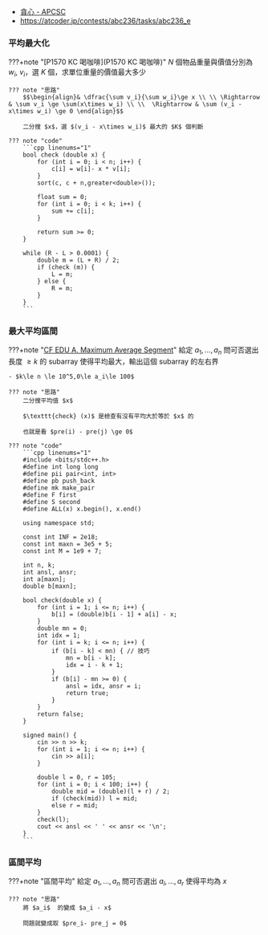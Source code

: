 - [貪心 - APCSC](/wiki/math/special/images/1.pdf)
- https://atcoder.jp/contests/abc236/tasks/abc236_e

### 平均最大化

???+note "[P1570 KC 喝咖啡](P1570 KC 喝咖啡)"
	$N$ 個物品重量與價值分別為 $w_i$, $v_i$，選 $K$ 個，求單位重量的價值最大多少
	
	??? note "思路"
		$$\begin{align}& \dfrac{\sum v_i}{\sum w_i}\ge x \\ \\ \Rightarrow & \sum v_i \ge \sum(x\times w_i) \\ \\  \Rightarrow & \sum (v_i - x\times w_i) \ge 0 \end{align}$$
		
		二分搜 $x$，選 $(v_i - x\times w_i)$ 最大的 $K$ 個判斷
		
	??? note "code"
		```cpp linenums="1"
		bool check (double x) {
	        for (int i = 0; i < n; i++) {
	            c[i] = w[i]- x * v[i];
	        }
	        sort(c, c + n,greater<double>());
	        
	        float sum = 0;
	        for (int i = 0; i < k; i++) {
	            sum += c[i];
	        }
	        
	        return sum >= 0;
	    }
	
	    while (R - L > 0.0001) {
	        double m = (L + R) / 2;
	        if (check (m)) {
	            L = m;
	        } else {
	            R = m;
	        }
	    }
	    ```



### 最大平均區間
???+note "[CF EDU A. Maximum Average Segment](https://codeforces.com/edu/course/2/lesson/6/4/practice/contest/285069/problem/A)"
    給定 $a_1,...,a_n$ 問可否選出長度 $\ge k$ 的 subarray 使得平均最大，輸出這個 subarray 的左右界
    
    - $k\le n \le 10^5,0\le a_i\le 100$
    
    ??? note "思路"
    	二分搜平均值 $x$
    	
    	$\texttt{check} (x)$ 是檢查有沒有平均大於等於 $x$ 的
    	
    	也就是看 $pre(i) - pre(j) \ge 0$
    	
    ??? note "code"
    	```cpp linenums="1"
    	#include <bits/stdc++.h>
        #define int long long
        #define pii pair<int, int>
        #define pb push_back
        #define mk make_pair
        #define F first
        #define S second
        #define ALL(x) x.begin(), x.end()
    
        using namespace std;
    
        const int INF = 2e18;
        const int maxn = 3e5 + 5;
        const int M = 1e9 + 7;
    
        int n, k;
        int ansl, ansr;
        int a[maxn];
        double b[maxn];
    
        bool check(double x) {
            for (int i = 1; i <= n; i++) {
                b[i] = (double)b[i - 1] + a[i] - x;
            }
            double mn = 0;
            int idx = 1;
            for (int i = k; i <= n; i++) {
                if (b[i - k] < mn) { // 技巧
                    mn = b[i - k];
                    idx = i - k + 1;
                }
                if (b[i] - mn >= 0) {
                    ansl = idx, ansr = i;
                    return true;
                }
            }
            return false;
        }
    
        signed main() {
            cin >> n >> k;
            for (int i = 1; i <= n; i++) {
                cin >> a[i];
            }
    
            double l = 0, r = 105;
            for (int i = 0; i < 100; i++) {
                double mid = (double)(l + r) / 2;
                if (check(mid)) l = mid;
                else r = mid;
            }
            check(l);
            cout << ansl << ' ' << ansr << '\n';
        } 
        ```

### 區間平均
???+note "區間平均"
	給定 $a_1,...,a_n$ 問可否選出 $a_l,..., a_r$ 使得平均為 $x$
    
    ??? note "思路"
        將 $a_i$  的變成 $a_i - x$
        
        問題就變成取 $pre_i- pre_j = 0$